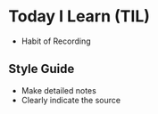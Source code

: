 # Today I Learn (TIL)
* Habit of Recording

## Style Guide
* Make detailed notes
* Clearly indicate the source
  
